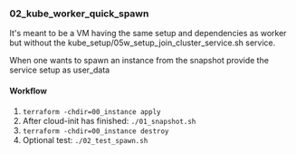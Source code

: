### 02_kube_worker_quick_spawn
It's meant to be a VM having the same setup and dependencies as worker but without the 
kube_setup/05w_setup_join_cluster_service.sh service.

When one wants to spawn an instance from the snapshot provide the service setup as user_data

#### Workflow
1. `terraform -chdir=00_instance apply`
2. After cloud-init has finished: `./01_snapshot.sh`
3. `terraform -chdir=00_instance destroy`
4. Optional test: `./02_test_spawn.sh`
